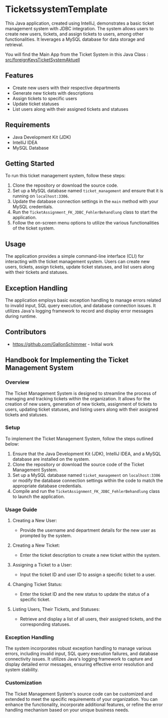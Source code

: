 # TicketssystemTemplate

This Java application, created using IntelliJ, demonstrates a basic ticket management system with JDBC integration. The system allows users to create new users, tickets, and assign tickets to users, among other functionalities. It leverages a MySQL database for data storage and retrieval.

You will find the Main App from the Ticket System in this Java Class : [src/foreignKeysTicketSystemAktuell](https://github.com/ProjectChallenges/TicketssystemTemplate/blob/7feeb5c557d8ca9ebc7acb2028a5a6ee63375bb2/src/foreignKeysTicketSystemAktuell/TicketAssignment_FK_JDBC_FehlerBehandlung.java)

## Features

- Create new users with their respective departments
- Generate new tickets with descriptions
- Assign tickets to specific users
- Update ticket statuses
- List users along with their assigned tickets and statuses

## Requirements

- Java Development Kit (JDK)
- IntelliJ IDEA
- MySQL Database

## Getting Started

To run this ticket management system, follow these steps:

1. Clone the repository or download the source code.
2. Set up a MySQL database named `ticket_management` and ensure that it is running on `localhost:3306`.
3. Update the database connection settings in the `main` method with your MySQL credentials.
4. Run the `TicketAssignment_FK_JDBC_FehlerBehandlung` class to start the application.
5. Follow the on-screen menu options to utilize the various functionalities of the ticket system.

## Usage

The application provides a simple command-line interface (CLI) for interacting with the ticket management system. Users can create new users, tickets, assign tickets, update ticket statuses, and list users along with their tickets and statuses.

## Exception Handling

The application employs basic exception handling to manage errors related to invalid input, SQL query execution, and database connection issues. It utilizes Java's logging framework to record and display error messages during runtime.

## Contributors

- https://github.com/GallonSchimmer - Initial work






## Handbook for Implementing the Ticket Management System

### Overview

The Ticket Management System is designed to streamline the process of managing and tracking tickets within the organization. It allows for the creation of new users, generation of new tickets, assignment of tickets to users, updating ticket statuses, and listing users along with their assigned tickets and statuses.

### Setup

To implement the Ticket Management System, follow the steps outlined below:

1. Ensure that the Java Development Kit (JDK), IntelliJ IDEA, and a MySQL database are installed on the system.
2. Clone the repository or download the source code of the Ticket Management System.
3. Set up a MySQL database named `ticket_management` on `localhost:3306` or modify the database connection settings within the code to match the appropriate database credentials.
4. Compile and run the `TicketAssignment_FK_JDBC_FehlerBehandlung` class to launch the application.

### Usage Guide

1. Creating a New User:
   - Provide the username and department details for the new user as prompted by the system.

2. Creating a New Ticket:
   - Enter the ticket description to create a new ticket within the system.

3. Assigning a Ticket to a User:
   - Input the ticket ID and user ID to assign a specific ticket to a user.

4. Changing Ticket Status:
   - Enter the ticket ID and the new status to update the status of a specific ticket.

5. Listing Users, Their Tickets, and Statuses:
   - Retrieve and display a list of all users, their assigned tickets, and the corresponding statuses.

### Exception Handling

The system incorporates robust exception handling to manage various errors, including invalid input, SQL query execution failures, and database connectivity issues. It utilizes Java's logging framework to capture and display detailed error messages, ensuring effective error resolution and system stability.

### Customization

The Ticket Management System's source code can be customized and extended to meet the specific requirements of your organization. You can enhance the functionality, incorporate additional features, or refine the error handling mechanism based on your unique business needs.

